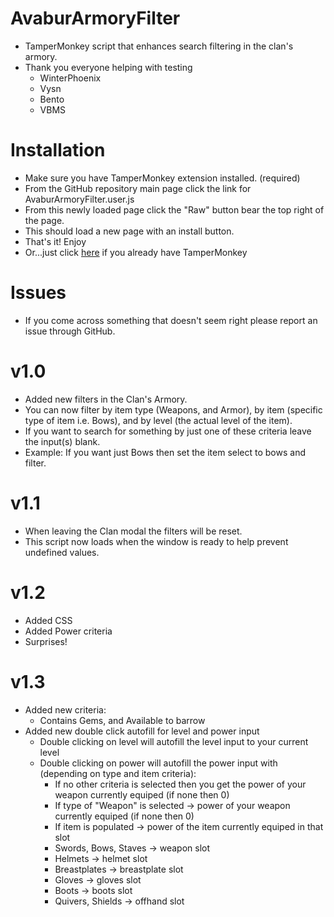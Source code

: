 # AvaburArmoryFilter
- TamperMonkey script that enhances search filtering in the clan's armory.
- Thank you everyone helping with testing
  - WinterPhoenix
  - Vysn
  - Bento
  - VBMS


# Installation
- Make sure you have TamperMonkey extension installed. (required)
- From the GitHub repository main page click the link for AvaburArmoryFilter.user.js
- From this newly loaded page click the "Raw" button bear the top right of the page.
- This should load a new page with an install button.
- That's it! Enjoy
- Or...just click [here](https://github.com/theCanadianHat/AvaburArmoryFilter/raw/master/AvaburArmoryFilter.user.js) if you already have TamperMonkey

# Issues
- If you come across something that doesn't seem right please report an issue through GitHub.

# v1.0
- Added new filters in the Clan's Armory. 
- You can now filter by item type (Weapons, and Armor), by item (specific type of item i.e. Bows), and by level (the actual level of the item). 
- If you want to search for something by just one of these criteria leave the input(s) blank. 
- Example: If you want just Bows then set the item select to bows and filter.

# v1.1
- When leaving the Clan modal the filters will be reset.
- This script now loads when the window is ready to help prevent undefined values.

# v1.2
- Added CSS 
- Added Power criteria
- Surprises!

# v1.3
- Added new criteria: 
  - Contains Gems, and Available to barrow 
- Added new double click autofill for level and power input
  - Double clicking on level will autofill the level input to your current level
  - Double clicking on power will autofill the power input with (depending on type and item criteria):
    - If no other criteria is selected then you get the power of your weapon currently equiped (if none then 0)
    - If type of "Weapon" is selected -> power of your weapon currently equiped (if none then 0)
    - If item is populated -> power of the item currently equiped in that slot
    - Swords, Bows, Staves -> weapon slot
    - Helmets -> helmet slot
    - Breastplates -> breastplate slot
    - Gloves -> gloves slot
    - Boots -> boots slot
    - Quivers, Shields -> offhand slot
